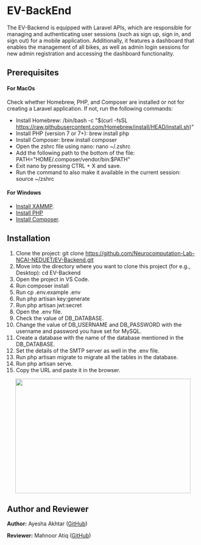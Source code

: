 # EV-BackEnd
The EV-Backend is equipped with Laravel APIs, which are responsible for managing and authenticating user sessions (such as sign up, sign in, and sign out) for a mobile application. Additionally, it features a dashboard that enables the management of all bikes, as well as admin login sessions for new admin registration and accessing the dashboard functionality.

## Prerequisites
#### For MacOs
Check whether Homebrew, PHP, and Composer are installed or not for creating a Laravel application. If not, run the following commands:

- Install Homebrew: /bin/bash -c "$(curl -fsSL https://raw.githubusercontent.com/Homebrew/install/HEAD/install.sh)"
- Install PHP (version 7 or 7+): brew install php
- Install Composer: brew install composer
- Open the zshrc file using nano: nano ~/.zshrc
- Add the following path to the bottom of the file: PATH="HOME/.composer/vendor/bin:$PATH"
- Exit nano by pressing CTRL + X and save.
- Run the command to also make it available in the current session: source ~/zshrc
#### For Windows
- [Install XAMMP](https://www.c-sharpcorner.com/article/how-to-install-and-configure-xampp-in-windows-10/).
- [Install PHP](https://www.sitepoint.com/how-to-install-php-on-windows/)
- [Install Composer](https://webfiredesigns.ca/blog/how-install-composer-windows-10).
## Installation
1. Clone the project: git clone https://github.com/Neurocomputation-Lab-NCAI-NEDUET/EV-Backend.git
2. Move into the directory where you want to clone this project (for e.g., Desktop): cd EV-Backend
3. Open the project in VS Code.
4. Run composer install
5. Run cp .env.example .env
6. Run php artisan key:generate
7. Run php artisan jwt:secret
8. Open the .env file.
9. Check the value of DB_DATABASE.
10. Change the value of DB_USERNAME and DB_PASSWORD with the username and password you have set for MySQL.
11. Create a database with the name of the database mentioned in the DB_DATABASE.
12. Set the details of the SMTP server as well in the .env file.
13. Run php artisan migrate to migrate all the tables in the database.
14. Run php artisan serve.
15. Copy the URL and paste it in the browser.
<p align="center">
  <img width="460" height="300" src="https://user-images.githubusercontent.com/84729934/232708545-8ee2f18d-884f-412b-8fa8-997498d230a5.png">
</p>

## Author and Reviewer
**Author:** Ayesha Akhtar ([GitHub](https://github.com/ayesha15akhtar))

**Reviewer:** Mahnoor Atiq ([GitHub](https://github.com/mahnoo))

  


